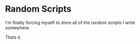 Random Scripts
==============

I'm finally forcing myself to store all of the random scripts I write somewhere.

Thats it.
